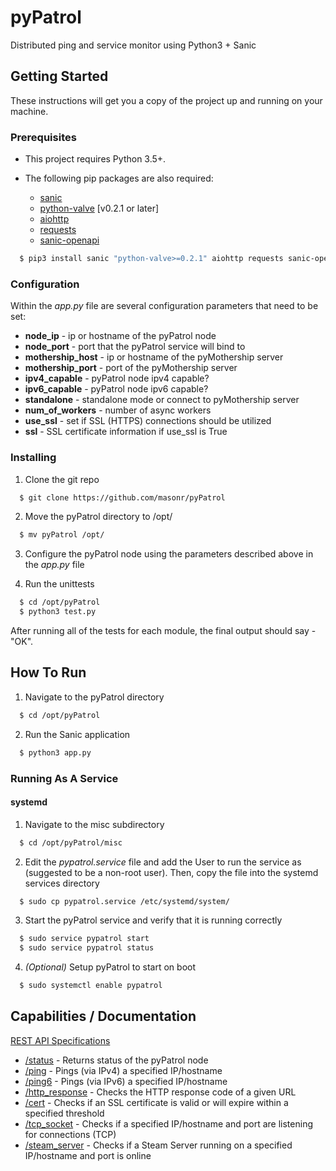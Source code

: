 # pyPatrol

Distributed ping and service monitor using Python3 + Sanic 

## Getting Started

These instructions will get you a copy of the project up and running on your machine.

### Prerequisites

* This project requires Python 3.5+.

* The following pip packages are also required:
  * [sanic](https://pypi.python.org/pypi/Sanic)
  * [python-valve](https://pypi.python.org/pypi/python-valve) [v0.2.1 or later]
  * [aiohttp](https://pypi.python.org/pypi/aiohttp)
  * [requests](https://pypi.python.org/pypi/requests)
  * [sanic-openapi](https://github.com/channelcat/sanic-openapi)
  
```bash
  $ pip3 install sanic "python-valve>=0.2.1" aiohttp requests sanic-openapi
```

### Configuration

Within the _app.py_ file are several configuration parameters that need to be set:
  * **node_ip** - ip or hostname of the pyPatrol node
  * **node_port** - port that the pyPatrol service will bind to
  * **mothership_host** - ip or hostname of the pyMothership server
  * **mothership_port** - port of the pyMothership server
  * **ipv4_capable** - pyPatrol node ipv4 capable?
  * **ipv6_capable** - pyPatrol node ipv6 capable?
  * **standalone** - standalone mode or connect to pyMothership server
  * **num_of_workers** - number of async workers
  * **use_ssl** - set if SSL (HTTPS) connections should be utilized
  * **ssl** - SSL certificate information if use_ssl is True

### Installing

1. Clone the git repo

```bash
  $ git clone https://github.com/masonr/pyPatrol
```

2. Move the pyPatrol directory to /opt/

```bash
  $ mv pyPatrol /opt/
```

3. Configure the pyPatrol node using the parameters described above in the _app.py_ file

4. Run the unittests

```bash
  $ cd /opt/pyPatrol
  $ python3 test.py
```
After running all of the tests for each module, the final output should say - "OK".

## How To Run

1. Navigate to the pyPatrol directory

```bash
  $ cd /opt/pyPatrol
```

2. Run the Sanic application

```bash
  $ python3 app.py
```

### Running As A Service

#### systemd

1. Navigate to the misc subdirectory

```bash
  $ cd /opt/pyPatrol/misc
```

2. Edit the _pypatrol.service_ file and add the User to run the service as (suggested to be a non-root user). Then, copy the file into the systemd services directory

```bash
  $ sudo cp pypatrol.service /etc/systemd/system/
```

3. Start the pyPatrol service and verify that it is running correctly

```bash
  $ sudo service pypatrol start
  $ sudo service pypatrol status
```

4. _(Optional)_ Setup pyPatrol to start on boot

```bash
  $ sudo systemctl enable pypatrol
```

## Capabilities / Documentation

[REST API Specifications](docs/REST_API/README.md)
* [/status](docs/REST_API/status.md) - Returns status of the pyPatrol node
* [/ping](docs/REST_API/ping.md) - Pings (via IPv4) a specified IP/hostname
* [/ping6](docs/REST_API/ping6.md) - Pings (via IPv6) a specified IP/hostname
* [/http_response](docs/REST_API/http_response.md) - Checks the HTTP response code of a given URL
* [/cert](docs/REST_API/cert.md) - Checks if an SSL certificate is valid or will expire within a specified threshold
* [/tcp_socket](docs/REST_API/tcp_socket.md) - Checks if a specified IP/hostname and port are listening for connections (TCP)
* [/steam_server](docs/REST_API/steam_server.md) - Checks if a Steam Server running on a specified IP/hostname and port is online
